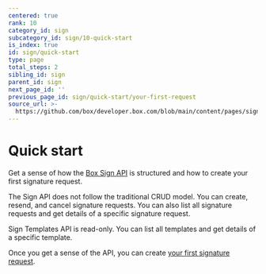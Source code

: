 ```yaml
---
centered: true
rank: 10
category_id: sign
subcategory_id: sign/10-quick-start
is_index: true
id: sign/quick-start
type: page
total_steps: 2
sibling_id: sign
parent_id: sign
next_page_id: ''
previous_page_id: sign/quick-start/your-first-request
source_url: >-
  https://github.com/box/developer.box.com/blob/main/content/pages/sign/10-quick-start/index.md
---
```

# Quick start

Get a sense of how the [Box Sign API][api-basics] is structured and how to
create your first signature request.

The Sign API does not follow the traditional CRUD model. You can create,
resend, and cancel signature requests. You can also list all signature requests
and get details of a specific signature request.

Sign Templates API is read-only. You can list all templates and get details of
a specific template.

Once you get a sense of the API, you can create
[your first signature request][quick-start].

[api-basics]:page://sign/quick-start/api-basics
[quick-start]:page://sign/quick-start/your-first-request